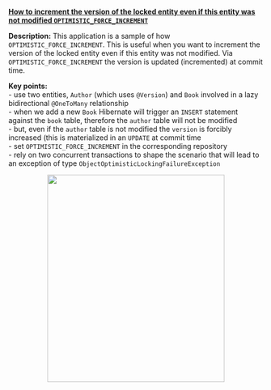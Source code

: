 **[How to increment the version of the locked entity even if this entity was not modified `OPTIMISTIC_FORCE_INCREMENT`](https://github.com/AnghelLeonard/Hibernate-SpringBoot/tree/master/HibernateSpringBootOptimisticForceIncrement)**

**Description:** This application is a sample of how `OPTIMISTIC_FORCE_INCREMENT`. This is useful when you want to increment the version of the locked entity even if this entity was not modified. Via `OPTIMISTIC_FORCE_INCREMENT` the version is updated (incremented) at commit time.

**Key points:**\
     - use two entities, `Author` (which uses `@Version`) and `Book` involved in a lazy bidirectional `@OneToMany` relationship\
     - when we add a new `Book` Hibernate will trigger an `INSERT` statement against the `book` table, therefore the `author` table will not be modified\
     - but, even if the `author` table is not modified the `version` is forcibly increased (this is materialized in an `UPDATE` at commit time\
     - set `OPTIMISTIC_FORCE_INCREMENT` in the corresponding repository\
     - rely on two concurrent transactions to shape the scenario that will lead to an exception of type `ObjectOptimisticLockingFailureException`
     
<a href="https://leanpub.com/java-persistence-performance-illustrated-guide"><p align="center"><img src="https://github.com/AnghelLeonard/Hibernate-SpringBoot/blob/master/Java%20Persistence%20Performance%20Illustrated%20Guide.jpg" height="410" width="350"/></p></a>
